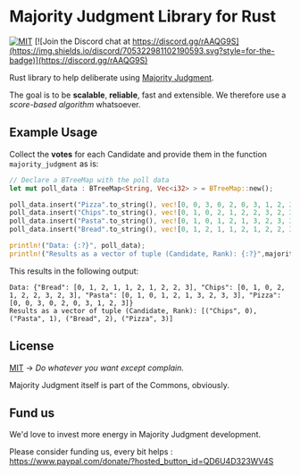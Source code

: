 # Majority Judgment Library for Rust

[![MIT](https://img.shields.io/github/license/MieuxVoter/majority-judgment-library-python?style=for-the-badge)](./LICENSE)
[![Join the Discord chat at https://discord.gg/rAAQG9S](https://img.shields.io/discord/705322981102190593.svg?style=for-the-badge)](https://discord.gg/rAAQG9S)

Rust library to help deliberate using [Majority Judgment](https://mieuxvoter.fr/).

The goal is to be **scalable**, **reliable**, fast and extensible.
We therefore use a _score-based algorithm_ whatsoever.

## Example Usage

Collect the **votes** for each Candidate and provide them in the function `majority_judgment` as is:

```rust
// Declare a BTreeMap with the poll data
let mut poll_data : BTreeMap<String, Vec<i32> > = BTreeMap::new();

poll_data.insert("Pizza".to_string(), vec![0, 0, 3, 0, 2, 0, 3, 1, 2, 3]);
poll_data.insert("Chips".to_string(), vec![0, 1, 0, 2, 1, 2, 2, 3, 2, 3]);
poll_data.insert("Pasta".to_string(), vec![0, 1, 0, 1, 2, 1, 3, 2, 3, 3]);
poll_data.insert("Bread".to_string(), vec![0, 1, 2, 1, 1, 2, 1, 2, 2, 3]);

println!("Data: {:?}", poll_data);
println!("Results as a vector of tuple (Candidate, Rank): {:?}",majority_judgment(&poll_data));
```
This results in the following output:
 
```
Data: {"Bread": [0, 1, 2, 1, 1, 2, 1, 2, 2, 3], "Chips": [0, 1, 0, 2, 1, 2, 2, 3, 2, 3], "Pasta": [0, 1, 0, 1, 2, 1, 3, 2, 3, 3], "Pizza": [0, 0, 3, 0, 2, 0, 3, 1, 2, 3]}
Results as a vector of tuple (Candidate, Rank): [("Chips", 0), ("Pasta", 1), ("Bread", 2), ("Pizza", 3)]
```

## License
[MIT](./LICENSE)  →  _Do whatever you want except complain._

Majority Judgment itself is part of the Commons, obviously.


## Fund us

We'd love to invest more energy in Majority Judgment development.

Please consider funding us, every bit helps : https://www.paypal.com/donate/?hosted_button_id=QD6U4D323WV4S


